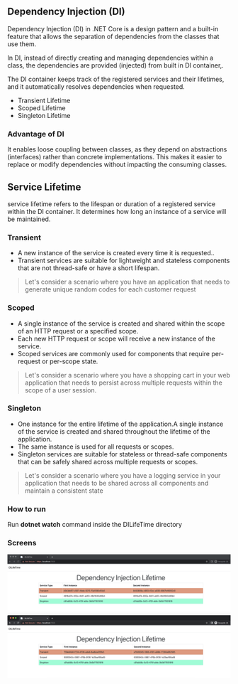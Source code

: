 ## Dependency Injection (DI)

Dependency Injection (DI) in .NET Core is a design pattern and a built-in feature that allows the separation of dependencies from the classes that use them.

In DI, instead of directly creating and managing dependencies within a class, the dependencies are provided (injected) from built in DI container,.

The DI container keeps track of the registered services and their lifetimes, and it automatically resolves dependencies when requested.
- Transient Lifetime
- Scoped Lifetime
- Singleton Lifetime

### Advantage of DI

It enables loose coupling between classes, as they depend on abstractions (interfaces) rather than concrete implementations. This makes it easier to replace or modify dependencies without impacting the consuming classes.

## Service Lifetime

service lifetime refers to the lifespan or duration of a registered service within the DI container. It determines how long an instance of a service will be maintained.


### Transient
* A new instance of the service is created every time it is requested..
* Transient services are suitable for lightweight and stateless components that are not thread-safe or have a short lifespan.
>  Let's consider a  scenario where you have an application that needs to generate unique random codes for each customer request
### Scoped
* A single instance of the service is created and shared within the scope of an HTTP request or a specified scope. 
* Each new HTTP request or scope will receive a new instance of the service.
* Scoped services are commonly used for components that require per-request or per-scope state.
> Let's consider a scenario where you have a shopping cart in your web application that needs to persist across multiple requests within the scope of a user session.

### Singleton
* One instance for the entire lifetime of the application.A single instance of the service is created and shared throughout the lifetime of the application. 
* The same instance is used for all requests or scopes.
* Singleton services are suitable for stateless or thread-safe components that can be safely shared across multiple requests or scopes.
>  Let's consider a scenario where you have a logging service in your application that needs to be shared across all components and maintain a consistent state

### How to run

Run **dotnet watch** command inside the DILifeTime directory

### Screens
![DILifeTime.png](DILifeTime%2FImages%2FDILifeTime.png)
